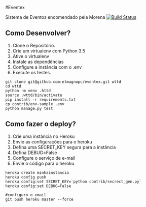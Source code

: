 #Eventex

Sistema de Eventos encomendado pela Morena
[![Build Status](https://travis-ci.org/elmagnopc/eventex.svg?branch=master)](https://travis-ci.org/elmagnopc/eventex)

## Como Desenvolver?

1. Clone o Repositório.
2. Crie um virtualenv com Python 3.5
3. Ative o virtualenv
4. Instale as dependências
5. Configure a instância com o .env
6. Execute os testes.

```console
git clone git@github.com:elmagnopc/eventex.git wttd
cd wttd
python -m venv .httd
source .wttd/bin/activate
pip install -r requirements.txt
cp contrib/env-sample .env
python manage.py test
```

## Como fazer o deploy?
1. Crie uma instância no Heroku
2. Envie as configurações para o heroku
3. Defina uma SECRET_KEY segura para a instância
4. Defina DEBUG=False
5. Configure o serviço de e-mail
6. Envie o código para o heroku

```console
heroku create minhainstancia
heroku config push
heroku config:set SECRET_KEY=`python contrib/secrect_gen.py`
heroku config:set DEBUG=False

#configuro o email
git push heroku master --force
```
